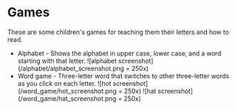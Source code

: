 # Games

These are some children's games for teaching them their letters and how to read.

- Alphabet - Shows the alphabet in upper case, lower case, and a word starting with that letter.
![alphabet screenshot](/alphabet/alphabet_screenshot.png = 250x)
- Word game - Three-letter word that switches to other three-letter words as you click on each letter.
![hot screenshot](/word_game/hot_screenshot.png = 250x)
![hat screenshot](/word_game/hat_screenshot.png = 250x)
